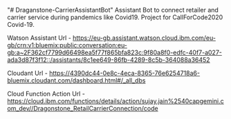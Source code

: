 "# Draganstone-CarrierAssistantBot" 
Assistant Bot to connect retailer and carrier service during pandemics like Covid19. 
Project for CallForCode2020 Covid-19.

Watson Assistant Url - https://eu-gb.assistant.watson.cloud.ibm.com/eu-gb/crn:v1:bluemix:public:conversation:eu-gb:a~2F362cf7799d66498ea5f77f865bfa823c:9f80a8f0-edfc-40f7-a027-ada3d87f3f12::/assistants/8c1ee649-86fb-4289-8c5b-364088a36452

Cloudant Url - https://4390dc44-0e8c-4eca-8365-76e6254718a6-bluemix.cloudant.com/dashboard.html#/_all_dbs

Cloud Function Action Url - https://cloud.ibm.com/functions/details/action/sujay.jain%2540capgemini.com_dev//Dragonstone_RetailCarrierConnection/code

